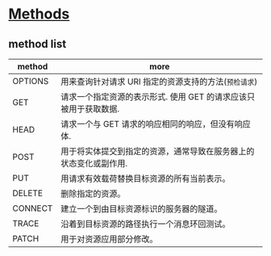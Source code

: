 # [Methods](https://developer.mozilla.org/zh-CN/docs/Web/HTTP/Methods)

## method list

| method  | more                                                              |
| ------- | ----------------------------------------------------------------- |
| OPTIONS | 用来查询针对请求 URI 指定的资源支持的方法(`预检请求`)             |
| GET     | 请求一个指定资源的表示形式. 使用 GET 的请求应该只被用于获取数据.  |
| HEAD    | 请求一个与 GET 请求的响应相同的响应，但没有响应体.                |
| POST    | 用于将实体提交到指定的资源，通常导致在服务器上的状态变化或副作用. |
| PUT     | 用请求有效载荷替换目标资源的所有当前表示。                        |
| DELETE  | 删除指定的资源。                                                  |
| CONNECT | 建立一个到由目标资源标识的服务器的隧道。                          |
| TRACE   | 沿着到目标资源的路径执行一个消息环回测试。                        |
| PATCH   | 用于对资源应用部分修改。                                          |
